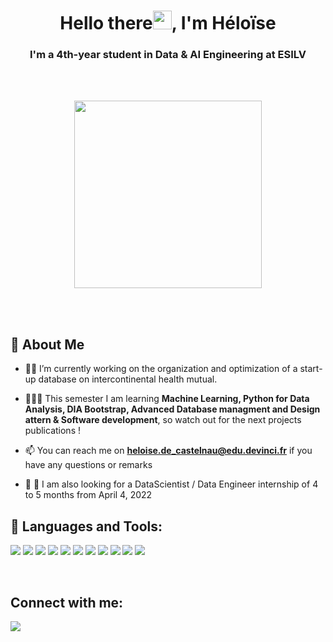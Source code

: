 <h1 align="center">Hello there<img src="https://raw.githubusercontent.com/MartinHeinz/MartinHeinz/master/wave.gif" width="30px">, I'm Héloïse</h1>
<h3 align="center">I'm a 4th-year student in Data & AI Engineering at ESILV </h3>

<br/>
<br/>

<p align="center"><img width="300px" height="auto" src="https://miro.medium.com/max/1000/1*ZIa9aRpTfygakWYKIaiJAg.gif" height="300px"/></p>

<br/>
<br/>

##  🙋 About Me 

- 👩‍💻 I’m currently working on the organization and optimization of a start-up database on intercontinental health mutual.

- 👩‍💼💼 This semester I am learning  **Machine Learning, Python for Data Analysis, DIA Bootstrap, Advanced Database managment and Design attern & Software development**, so watch out for the next projects publications ! 

- 📫 You can reach me on  **heloise.de_castelnau@edu.devinci.fr** if you have any questions or remarks

- 🤝 👀  I am also looking for a DataScientist / Data Engineer internship of 4 to 5 months from April 4, 2022 

 
## 🧰 Languages and Tools:

<p align="left"> 
    <img src="https://img.icons8.com/color/48/000000/c-sharp-logo.png"/>
    <img src="https://img.icons8.com/color/48/000000/c-programming.png"/>
    <img src="https://img.icons8.com/color/48/000000/python--v1.png"/>
    <img src="https://img.icons8.com/external-becris-flat-becris/64/000000/external-r-data-science-becris-flat-becris.png"/>  
    <img src="https://img.icons8.com/fluency/48/000000/visual-studio-2019.png"/>
    <img src="https://img.icons8.com/fluency/48/000000/matlab.png"/>
    <img src="https://img.icons8.com/color/48/000000/solidworks.png"/>    
    <img src="https://img.icons8.com/fluency/48/000000/microsoft-office-2019.png"/>
    <img src="https://img.icons8.com/fluency/48/000000/spyder-ide.png"/>
    <img src="https://img.icons8.com/color/48/000000/oracle-logo.png"/>
    <img src="https://img.icons8.com/color/48/000000/mysql-logo.png"/>
</p>

<br/>


## Connect with me:
<p align="left">

<a href = "https://www.linkedin.com/in/h%C3%A9lo%C3%AFse-de-castelnau-/"><img src="https://img.icons8.com/fluent/48/000000/linkedin.png"/></a>


</p>

<!---
heloise-de-castelnau/heloise-de-castelnau is a ✨ special ✨ repository because its `README.md` (this file) appears on your GitHub profile.
You can click the Preview link to take a look at your changes.
--->
